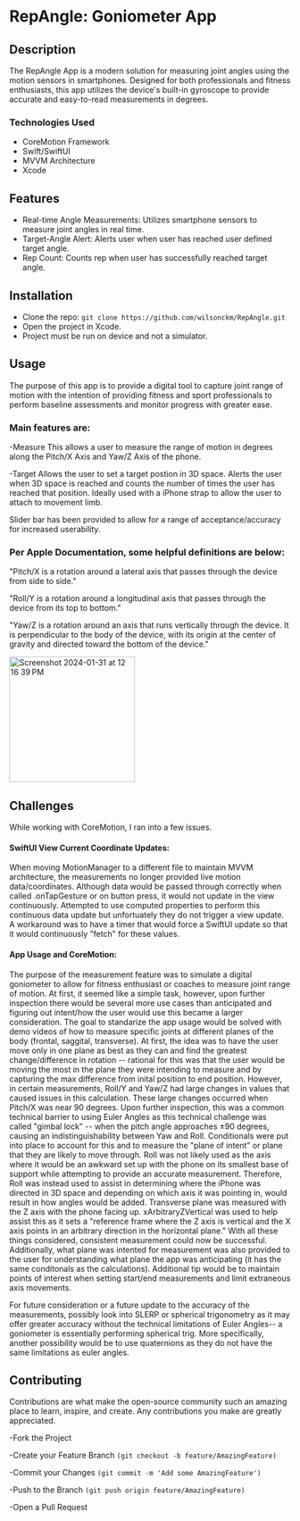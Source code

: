 # RepAngle: Goniometer App
## Description
The RepAngle App is a modern solution for measuring joint angles using the motion sensors in smartphones. Designed for both professionals and fitness enthusiasts, this app utilizes the device's built-in gyroscope to provide accurate and easy-to-read measurements in degrees.

### Technologies Used
- CoreMotion Framework
- Swift/SwiftUI
- MVVM Architecture 
- Xcode

## Features
- Real-time Angle Measurements: Utilizes smartphone sensors to measure joint angles in real time.
- Target-Angle Alert: Alerts user when user has reached user defined target angle.
- Rep Count: Counts rep when user has successfully reached target angle.

## Installation
- Clone the repo:
 ```git clone https://github.com/wilsonckm/RepAngle.git```
- Open the project in Xcode.
- Project must be run on device and not a simulator.

## Usage
The purpose of this app is to provide a digital tool to capture joint range of motion with the intention of providing fitness and sport professionals to perform baseline assessments and monitor progress with greater ease.  

### Main features are:
-Measure
This allows a user to measure the range of motion in degrees along the Pitch/X Axis and Yaw/Z Axis of the phone.

-Target
Allows the user to set a target postion in 3D space. Alerts the user when 3D space is reached and counts the number of times the user has reached that position. Ideally used with a iPhone strap to allow the user to attach to movement limb.

Slider bar has been provided to allow for a range of acceptance/accuracy for increased userability. 

### Per Apple Documentation, some helpful definitions are below: 
"Pitch/X is a rotation around a lateral axis that passes through the device from side to side."

"Roll/Y is a rotation around a longitudinal axis that passes through the device from its top to bottom."

"Yaw/Z is a rotation around an axis that runs vertically through the device. It is perpendicular to the body of the device, with its origin at the center of gravity and directed toward the bottom of the device."

<img width="225" alt="Screenshot 2024-01-31 at 12 16 39 PM" src="https://github.com/wilsonckm/RepAngle/assets/133422035/13df05d5-e294-4f22-99a5-d68c9e4aea57">


## Challenges

While working with CoreMotion, I ran into a few issues. 

#### SwiftUI View Current Coordinate Updates: 
When moving MotionManager to a different file to maintain MVVM architecture, the measurements no longer provided live motion data/coordinates. Although data would be passed through correctly when called .onTapGesture or on button press, it would not update in the view continuously. Attempted to use computed properties to perform this continuous data update but unfortuately they do not trigger a view update. A workaround was to have a timer that would force a SwiftUI update so that it would continuously "fetch" for these values.

#### App Usage and CoreMotion:
The purpose of the measurement feature was to simulate a digital goniometer to allow for fitness enthusiast or coaches to measure joint range of motion. At first, it seemed like a simple task, however, upon further inspection there would be several more use cases than anticipated and figuring out intent/how the user would use this became a larger consideration. The goal to standarize the app usage would be solved with demo videos of how to measure specific joints at different planes of the body (frontal, saggital, transverse). At first, the idea was to have the user move only in one plane as best as they can and find the greatest change/difference in rotation -- rational for this was that the user would be moving the most in the plane they were intending to measure and by capturing the max difference from inital position to end position. However, in certain measurements, Roll/Y and Yaw/Z had large changes in values that caused issues in this calculation. These large changes occurred when Pitch/X was near 90 degrees. Upon further inspection, this was a common technical barrier to using Euler Angles as this technical challenge was called "gimbal lock" -- when the pitch angle approaches ±90 degrees, causing an indistinguishability between Yaw and Roll. Conditionals were put into place to account for this and to measure the "plane of intent" or plane that they are likely to move through. Roll was not likely used as the axis where it would be an awkward set up with the phone on its smallest base of support while attempting to provide an accurate measurement. Therefore, Roll was instead used to assist in determining where the iPhone was directed in 3D space and depending on which axis it was pointing in, would result in how angles would be added. Transverse plane was measured with the Z axis with the phone facing up. xArbitraryZVertical was used to help assist this as it sets a "reference frame where the Z axis is vertical and the X axis points in an arbitrary direction in the horizontal plane." With all these things considered, consistent measurement could now be successful. Additionally, what plane was intented for measurement was also provided to the user for understanding what plane the app was anticipating (it has the same conditonals as the calculations). Additional tip would be to maintain points of interest when setting start/end measurements and limit extraneous axis movements.

For future consideration or a future update to the accuracy of the measurements, possibly look into SLERP or spherical trigonometry as it may offer greater accuracy without the technical limitations of Euler Angles-- a goniometer is essentially performing spherical trig. More specifically, another possibility would be to use quaternions as they do not have the same limitations as euler angles.

## Contributing
Contributions are what make the open-source community such an amazing place to learn, inspire, and create. Any contributions you make are greatly appreciated.

-Fork the Project

-Create your Feature Branch 
``` (git checkout -b feature/AmazingFeature) ```

-Commit your Changes 
```(git commit -m 'Add some AmazingFeature')```

-Push to the Branch 
```(git push origin feature/AmazingFeature)```

-Open a Pull Request
